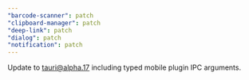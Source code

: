 ```yaml
---
"barcode-scanner": patch
"clipboard-manager": patch
"deep-link": patch
"dialog": patch
"notification": patch
---
```


Update to tauri@alpha.17 including typed mobile plugin IPC arguments.
